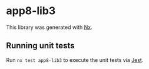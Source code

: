 # app8-lib3

This library was generated with [Nx](https://nx.dev).

## Running unit tests

Run `nx test app8-lib3` to execute the unit tests via [Jest](https://jestjs.io).
